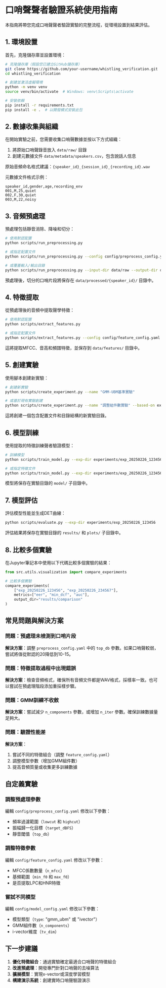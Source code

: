 # 口哨聲聲者驗證系統使用指南

本指南將帶您完成口哨聲聲者驗證實驗的完整流程，從環境設置到結果評估。

## 1. 環境設置

首先，克隆儲存庫並設置環境：

```bash
# 克隆儲存庫（假設您已建立GitHub儲存庫）
git clone https://github.com/your-username/whistling_verification.git
cd whistling_verification

# 創建並激活虛擬環境
python -m venv venv
source venv/bin/activate  # Windows: venv\Scripts\activate

# 安裝依賴
pip install -r requirements.txt
pip install -e .  # 以開發模式安裝此包
```

## 2. 數據收集與組織

在開始實驗之前，您需要收集口哨聲數據並按以下方式組織：

1. 將原始口哨聲錄音放入 `data/raw/` 目錄
2. 創建元數據文件 `data/metadata/speakers.csv`，包含說話人信息

原始音頻命名格式建議：`{speaker_id}_{session_id}_{recording_id}.wav`

元數據文件格式示例：
```csv
speaker_id,gender,age,recording_env
001,M,25,quiet
002,F,30,quiet
003,M,22,noisy
```

## 3. 音頻預處理

預處理包括靜音消除、降噪和切分：

```bash
# 使用默認配置
python scripts/run_preprocessing.py

# 或指定配置文件
python scripts/run_preprocessing.py --config config/preprocess_config.yaml

# 或覆蓋輸入/輸出目錄
python scripts/run_preprocessing.py --input-dir data/raw --output-dir data/processed
```

預處理後，切分的口哨片段將保存在 `data/processed/{speaker_id}/` 目錄中。

## 4. 特徵提取

從預處理後的音頻中提取聲學特徵：

```bash
# 使用默認配置
python scripts/extract_features.py

# 或指定配置文件
python scripts/extract_features.py --config config/feature_config.yaml
```

這將提取MFCC、音高和頻譜特徵，並保存到 `data/features/` 目錄中。

## 5. 創建實驗

使用腳本創建新實驗：

```bash
# 創建新實驗
python scripts/create_experiment.py --name "GMM-UBM基準實驗"

# 或基於現有實驗創建
python scripts/create_experiment.py --name "調整組件數實驗" --based-on exp_20250226_123456
```

這將創建一個包含配置文件和目錄結構的新實驗目錄。

## 6. 模型訓練

使用提取的特徵訓練聲者驗證模型：

```bash
# 訓練模型
python scripts/train_model.py --exp-dir experiments/exp_20250226_123456

# 或指定特徵文件
python scripts/train_model.py --exp-dir experiments/exp_20250226_123456 --features data/features/all_features.csv
```

模型將保存在實驗目錄的 `model/` 子目錄中。

## 7. 模型評估

評估模型性能並生成DET曲線：

```bash
python scripts/evaluate.py --exp-dir experiments/exp_20250226_123456
```

評估結果將保存在實驗目錄的 `results/` 和 `plots/` 子目錄中。

## 8. 比較多個實驗

在Jupyter筆記本中使用以下代碼比較多個實驗的結果：

```python
from src.utils.visualization import compare_experiments

# 比較多個實驗
compare_experiments(
    ["exp_20250226_123456", "exp_20250226_234567"],
    metrics=["eer", "min_dcf", "auc"],
    output_dir="results/comparison"
)
```

## 常見問題與解決方案

### 問題：預處理未檢測到口哨片段

**解決方案**：調整 `preprocess_config.yaml` 中的 `top_db` 參數。如果口哨聲較弱，嘗試將值從默認的20降低到10-15。

### 問題：特徵提取過程中出現錯誤

**解決方案**：檢查音頻格式，確保所有音頻文件都是WAV格式，採樣率一致。也可以嘗試在預處理階段添加重採樣步驟。

### 問題：GMM訓練不收斂

**解決方案**：嘗試減少 `n_components` 參數，或增加 `n_iter` 參數。確保訓練數據量足夠大。

### 問題：驗證性能差

**解決方案**：
1. 嘗試不同的特徵組合（調整 `feature_config.yaml`）
2. 調整模型參數（增加GMM組件數）
3. 提高音頻質量或收集更多訓練數據

## 自定義實驗

### 調整預處理參數

編輯 `config/preprocess_config.yaml` 修改以下參數：

- 頻率過濾範圍（`lowcut` 和 `highcut`）
- 振幅歸一化目標（`target_dBFS`）
- 靜音閾值（`top_db`）

### 調整特徵參數

編輯 `config/feature_config.yaml` 修改以下參數：

- MFCC係數數量（`n_mfcc`）
- 基頻範圍（`min_f0` 和 `max_f0`）
- 是否提取LPC和HNR特徵

### 嘗試不同模型

編輯 `config/model_config.yaml` 修改以下參數：

- 模型類型（`type`: "gmm_ubm" 或 "ivector"）
- GMM組件數（`n_components`）
- i-vector維度（`tv_dim`）

## 下一步建議

1. **優化特徵組合**：通過實驗確定最適合口哨聲的特徵組合
2. **改進預處理**：開發專門針對口哨聲的去噪算法
3. **擴展模型**：實現x-vector或深度學習模型
4. **構建演示系統**：創建實時口哨聲驗證演示
